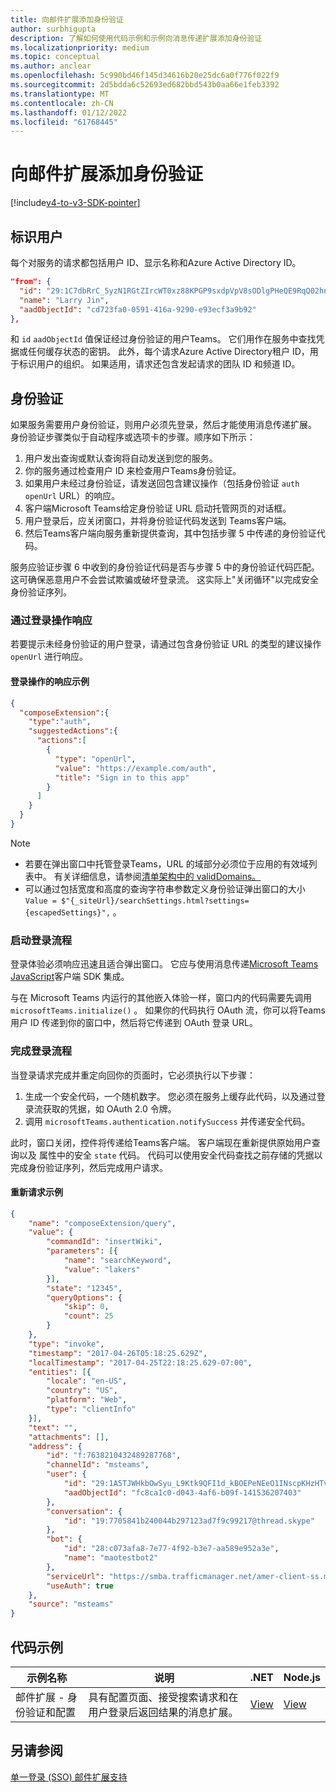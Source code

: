 ```yaml
---
title: 向邮件扩展添加身份验证
author: surbhigupta
description: 了解如何使用代码示例和示例向消息传递扩展添加身份验证
ms.localizationpriority: medium
ms.topic: conceptual
ms.author: anclear
ms.openlocfilehash: 5c990bd46f145d34616b20e25dc6a0f776f022f9
ms.sourcegitcommit: 2d5bdda6c52693ed682bbd543b0aa66e1feb3392
ms.translationtype: MT
ms.contentlocale: zh-CN
ms.lasthandoff: 01/12/2022
ms.locfileid: "61768445"
---
```

# <a name="add-authentication-to-your-messaging-extension"></a>向邮件扩展添加身份验证

[!include[v4-to-v3-SDK-pointer](~/includes/v4-to-v3-pointer-me.md)]

## <a name="identify-the-user"></a>标识用户

每个对服务的请求都包括用户 ID、显示名称和Azure Active Directory ID。

```json
"from": {
  "id": "29:1C7dbRrC_5yzN1RGtZIrcWT0xz88KPGP9sxdpVpV8sODlgPHeQE9RqQ02hnpuKzy6zZ-AaZx6swUOMj_Dsdse3TQ4sIaeebbFBF-VgjJy_nY",
  "name": "Larry Jin",
  "aadObjectId": "cd723fa0-0591-416a-9290-e93ecf3a9b92"
},
```

和 `id` `aadObjectId` 值保证经过身份验证的用户Teams。 它们用作在服务中查找凭据或任何缓存状态的密钥。 此外，每个请求Azure Active Directory租户 ID，用于标识用户的组织。 如果适用，请求还包含发起请求的团队 ID 和频道 ID。

## <a name="authentication"></a>身份验证

如果服务需要用户身份验证，则用户必须先登录，然后才能使用消息传递扩展。 身份验证步骤类似于自动程序或选项卡的步骤。顺序如下所示：

1. 用户发出查询或默认查询将自动发送到您的服务。
1. 你的服务通过检查用户 ID 来检查用户Teams身份验证。
1. 如果用户未经过身份验证，请发送回包含建议操作（包括身份验证 `auth` `openUrl` URL）的响应。
1. 客户端Microsoft Teams给定身份验证 URL 启动托管网页的对话框。
1. 用户登录后，应关闭窗口，并将身份验证代码发送到 Teams客户端。
1. 然后Teams客户端向服务重新提供查询，其中包括步骤 5 中传递的身份验证代码。

服务应验证步骤 6 中收到的身份验证代码是否与步骤 5 中的身份验证代码匹配。 这可确保恶意用户不会尝试欺骗或破坏登录流。 这实际上"关闭循环"以完成安全身份验证序列。

### <a name="respond-with-a-sign-in-action"></a>通过登录操作响应

若要提示未经身份验证的用户登录，请通过包含身份验证 URL 的类型的建议操作 `openUrl` 进行响应。

#### <a name="response-example-for-a-sign-in-action"></a>登录操作的响应示例

```json
{
  "composeExtension":{
    "type":"auth",
    "suggestedActions":{
      "actions":[
        {
          "type": "openUrl",
          "value": "https://example.com/auth",
          "title": "Sign in to this app"
        }
      ]
    }
  }
}
```

> [!NOTE]
> * 若要在弹出窗口中托管登录Teams，URL 的域部分必须位于应用的有效域列表中。 有关详细信息，请参阅[清单架构中的 validDomains。](~/resources/schema/manifest-schema.md#validdomains)
> * 可以通过包括宽度和高度的查询字符串参数定义身份验证弹出窗口的大小 `Value = $"{_siteUrl}/searchSettings.html?settings={escapedSettings}",` 。

### <a name="start-the-sign-in-flow"></a>启动登录流程

登录体验必须响应迅速且适合弹出窗口。 它应与使用消息传递[Microsoft Teams JavaScript](/javascript/api/overview/msteams-client)客户端 SDK 集成。

与在 Microsoft Teams 内运行的其他嵌入体验一样，窗口内的代码需要先调用 `microsoftTeams.initialize()` 。 如果你的代码执行 OAuth 流，你可以将Teams用户 ID 传递到你的窗口中，然后将它传递到 OAuth 登录 URL。

### <a name="complete-the-sign-in-flow"></a>完成登录流程

当登录请求完成并重定向回你的页面时，它必须执行以下步骤：

1. 生成一个安全代码，一个随机数字。 您必须在服务上缓存此代码，以及通过登录流获取的凭据，如 OAuth 2.0 令牌。
1. 调用 `microsoftTeams.authentication.notifySuccess` 并传递安全代码。

此时，窗口关闭，控件将传递给Teams客户端。 客户端现在重新提供原始用户查询以及 属性中的安全 `state` 代码。 代码可以使用安全代码查找之前存储的凭据以完成身份验证序列，然后完成用户请求。

#### <a name="reissued-request-example"></a>重新请求示例

```json
{
    "name": "composeExtension/query",
    "value": {
        "commandId": "insertWiki",
        "parameters": [{
            "name": "searchKeyword",
            "value": "lakers"
        }],
        "state": "12345",
        "queryOptions": {
            "skip": 0,
            "count": 25
        }
    },
    "type": "invoke",
    "timestamp": "2017-04-26T05:18:25.629Z",
    "localTimestamp": "2017-04-25T22:18:25.629-07:00",
    "entities": [{
        "locale": "en-US",
        "country": "US",
        "platform": "Web",
        "type": "clientInfo"
    }],
    "text": "",
    "attachments": [],
    "address": {
        "id": "f:7638210432489287768",
        "channelId": "msteams",
        "user": {
            "id": "29:1A5TJWHkbOwSyu_L9Ktk9QFI1d_kBOEPeNEeO1INscpKHzHTvWfiau5AX_6y3SuiOby-r73dzHJ17HipUWqGPgw",
            "aadObjectId": "fc8ca1c0-d043-4af6-b09f-141536207403"
        },
        "conversation": {
            "id": "19:7705841b240044b297123ad7f9c99217@thread.skype"
        },
        "bot": {
            "id": "28:c073afa8-7e77-4f92-b3e7-aa589e952a3e",
            "name": "maotestbot2"
        },
        "serviceUrl": "https://smba.trafficmanager.net/amer-client-ss.msg/",
        "useAuth": true
    },
    "source": "msteams"
}
```

## <a name="code-sample"></a>代码示例
|**示例名称** | **说明** |**.NET** | **Node.js**|
|----------------|-----------------|--------------|----------------|
|邮件扩展 - 身份验证和配置 | 具有配置页面、接受搜索请求和在用户登录后返回结果的消息扩展。 |[View](https://github.com/microsoft/BotBuilder-Samples/tree/main/samples/csharp_dotnetcore/52.teams-messaging-extensions-search-auth-config)|[View](https://github.com/microsoft/BotBuilder-Samples/blob/main/samples/javascript_nodejs/52.teams-messaging-extensions-search-auth-config)| 

## <a name="see-also"></a>另请参阅

[单一登录 (SSO) 邮件扩展支持](~/messaging-extensions/how-to/enable-sso-auth-me.md)
